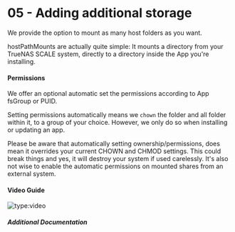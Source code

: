 # 05 - Adding additional storage

We  provide the option to mount as many host folders as you want.

hostPathMounts are actually quite simple:
It mounts a directory from your TrueNAS SCALE system, directly to a directory inside the App you're installing.

#### Permissions

We offer an optional automatic set the permissions according to App fsGroup or PUID.

Setting permissions automatically means we `chown` the folder and all folder within it, to a group of your choice.
However, we only do so when installing or updating an app.

Please be aware that automatically setting ownership/permissions, does mean it overrides your current CHOWN and CHMOD settings. This could break things and yes, it will destroy your system if used carelessly. It's also not wise to enable the automatic permissions on mounted shares from an external system.


#### Video Guide

![type:video](https://www.youtube.com/embed/aktv1r-KRI0)


##### Additional Documentation
